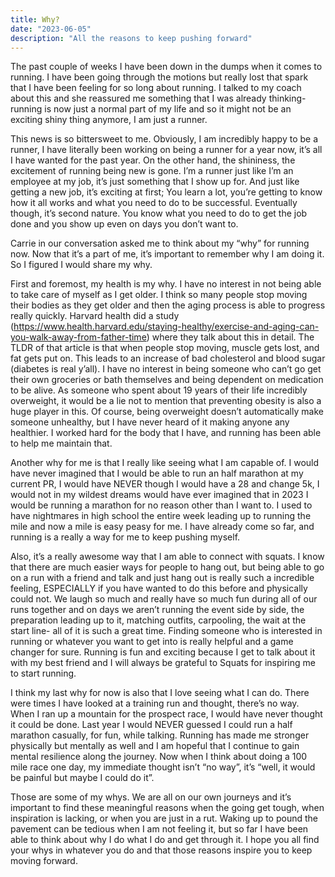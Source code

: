 ```yaml
---
title: Why? 
date: "2023-06-05"
description: "All the reasons to keep pushing forward"
---
```


The past couple of weeks I have been down in the dumps when it comes to running. I have been going through the motions but really lost that spark that I have been feeling for so long about running. I talked to my coach about this and she reassured me something that I was already thinking- running is now just a normal part of my life and so it might not be an exciting shiny thing anymore, I am just a runner. 

This news is so bittersweet to me. Obviously, I am incredibly happy to be a runner, I have literally been working on being a runner for a year now, it’s all I have wanted for the past year. On the other hand, the shininess, the excitement of running being new is gone. I’m a runner just like I’m an employee at my job, it’s just something that I show up for. And just like getting a new job, it’s exciting at first; You learn a lot, you’re getting to know how it all works and what you need to do to be successful. Eventually though, it’s second nature. You know what you need to do to get the job done and you show up even on days you don’t want to.

Carrie in our conversation asked me to think about my “why” for running now. Now that it’s a part of me, it’s important to remember why I am doing it. So I figured I would share my why. 


First and foremost, my health is my why. I have no interest in not being able to take care of myself as I get older. I think so many people stop moving their bodies as they get older and then the aging process is able to progress really quickly. Harvard health did a study (https://www.health.harvard.edu/staying-healthy/exercise-and-aging-can-you-walk-away-from-father-time) where they talk about this in detail. The TLDR of that article is that when people stop moving, muscle gets lost, and fat gets put on. This leads to an increase of bad cholesterol and blood sugar (diabetes is real y’all). I have no interest in being someone who can’t go get their own groceries or bath themselves and being dependent on medication to be alive. As someone who spent about 19 years of their life incredibly overweight, it would be a lie not to mention that preventing obesity is also a huge player in this. Of course, being overweight doesn’t automatically make someone unhealthy, but I have never heard of it making anyone any healthier. I worked hard for the body that I have, and running has been able to help me maintain that.


Another why for me is that I really like seeing what I am capable of. I would have never imagined that I would be able to run an half marathon at my current PR, I would have NEVER though I would have a 28 and change 5k, I would not in my wildest dreams would have ever imagined that in 2023 I would be running a marathon for no reason other than I want to. I used to have nightmares in high school the entire week leading up to running the mile and now a mile is easy peasy for me. I have already come so far, and running is a really a way for me to keep pushing myself. 


Also, it’s a really awesome way that I am able to connect with squats. I know that there are much easier ways for people to hang out, but being able to go on a run with a friend and talk and just hang out is really such a incredible feeling, ESPECIALLY if you have wanted to do this before and physically could not. We laugh so much and really have so much fun during all of our runs together and on days we aren’t running the event side by side, the preparation leading up to it, matching outfits, carpooling, the wait at the start line- all of it is such a great time. Finding someone who is interested in running or whatever you want to get into is really helpful and a game changer for sure. Running is fun and exciting because I get to talk about it with my best friend and I will always be grateful to Squats for inspiring me to start running. 


I think my last why for now is also that I love seeing what I can do. There were times I have looked at a training run and thought, there’s no way. When I ran up a mountain for the prospect race, I would have never thought it could be done. Last year I would NEVER guessed I could run a half marathon casually, for fun, while talking. Running has made me stronger physically but mentally as well and I am hopeful that I continue to gain mental resilience along the journey. Now when I think about doing a 100 mile race one day, my immediate thought isn’t “no way”, it’s “well, it would be painful but maybe I could do it”.


Those are some of my whys. We are all on our own journeys and it’s important to find these meaningful reasons when the going get tough, when inspiration is lacking, or when you are just in a rut. Waking up to pound the pavement can be tedious when I am not feeling it, but so far I have been able to think about why I do what I do and get through it. I hope you all find your whys in whatever you do and that those reasons inspire you to keep moving forward. 
